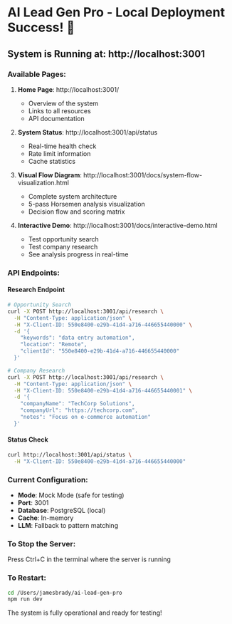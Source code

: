 # AI Lead Gen Pro - Local Deployment Success! 🎉

## System is Running at: http://localhost:3001

### Available Pages:

1. **Home Page**: http://localhost:3001/
   - Overview of the system
   - Links to all resources
   - API documentation

2. **System Status**: http://localhost:3001/api/status
   - Real-time health check
   - Rate limit information
   - Cache statistics

3. **Visual Flow Diagram**: http://localhost:3001/docs/system-flow-visualization.html
   - Complete system architecture
   - 5-pass Horsemen analysis visualization
   - Decision flow and scoring matrix

4. **Interactive Demo**: http://localhost:3001/docs/interactive-demo.html
   - Test opportunity search
   - Test company research
   - See analysis progress in real-time

### API Endpoints:

#### Research Endpoint
```bash
# Opportunity Search
curl -X POST http://localhost:3001/api/research \
  -H "Content-Type: application/json" \
  -H "X-Client-ID: 550e8400-e29b-41d4-a716-446655440000" \
  -d '{
    "keywords": "data entry automation",
    "location": "Remote",
    "clientId": "550e8400-e29b-41d4-a716-446655440000"
  }'

# Company Research
curl -X POST http://localhost:3001/api/research \
  -H "Content-Type: application/json" \
  -H "X-Client-ID: 550e8400-e29b-41d4-a716-446655440001" \
  -d '{
    "companyName": "TechCorp Solutions",
    "companyUrl": "https://techcorp.com",
    "notes": "Focus on e-commerce automation"
  }'
```

#### Status Check
```bash
curl http://localhost:3001/api/status \
  -H "X-Client-ID: 550e8400-e29b-41d4-a716-446655440000"
```

### Current Configuration:
- **Mode**: Mock Mode (safe for testing)
- **Port**: 3001
- **Database**: PostgreSQL (local)
- **Cache**: In-memory
- **LLM**: Fallback to pattern matching

### To Stop the Server:
Press Ctrl+C in the terminal where the server is running

### To Restart:
```bash
cd /Users/jamesbrady/ai-lead-gen-pro
npm run dev
```

The system is fully operational and ready for testing!